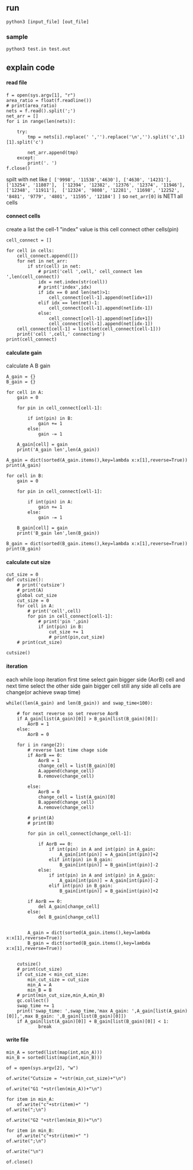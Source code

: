 ## run
`python3 [input_file] [out_file]`

### sample
`python3 test.in test.out`

## explain code

#### read file

```python=
f = open(sys.argv[1], "r")
area_ratio = float(f.readline())
# print(area_ratio)
nets = f.read().split(';')
net_arr = []
for i in range(len(nets)):
   
    try:
        tmp = nets[i].replace(' ','').replace('\n','').split('c',1)[1].split('c')
        
        net_arr.append(tmp)
    except:
        print('. ')
f.close()
```
spilt with net
like
`[
['9998', '11538','4630'],
['4630', '14231'], 
['13254', '11807'], 
['12394', '12382', '12376', '12374', '11946'], 
['12348', '11911'], 
['12324', '9808', '12281', '11698', '12252', '8481', '9779', '4801', '11595', '12184']
]`
so
`net_arr[0]` is NET1 all cells


#### connect cells
create a list the cell-1 "index" value is this cell connect other cells(pin)

```python=
cell_connect = []

for cell in cells:
    cell_connect.append([])
    for net in net_arr:
        if str(cell) in net:
            # print('cell ',cell,' cell_connect len ',len(cell_connect))
            idx = net.index(str(cell))
            # print('index',idx)
            if idx == 0 and len(net)>1:
                cell_connect[cell-1].append(net[idx+1])
            elif idx == len(net)-1:
                cell_connect[cell-1].append(net[idx-1])
            else:
                cell_connect[cell-1].append(net[idx+1])
                cell_connect[cell-1].append(net[idx-1])
    cell_connect[cell-1] = list(set(cell_connect[cell-1]))
    print('cell ',cell,' connecting')
print(cell_connect)
```


#### calculate gain
calculate A B gain
```python=
A_gain = {}
B_gain = {}

for cell in A:
    gain = 0
    
    for pin in cell_connect[cell-1]:
        
        if int(pin) in B:
            gain += 1
        else:
            gain -= 1
    
    A_gain[cell] = gain
    print('A_gain len',len(A_gain))

A_gain = dict(sorted(A_gain.items(),key=lambda x:x[1],reverse=True))
print(A_gain)

for cell in B:
    gain = 0
    
    for pin in cell_connect[cell-1]:
        
        if int(pin) in A:
            gain += 1
        else:
            gain -= 1
    
    B_gain[cell] = gain
    print('B_gain len',len(B_gain))

B_gain = dict(sorted(B_gain.items(),key=lambda x:x[1],reverse=True))
print(B_gain)
```

#### calculate cut size
```python=
cut_size = 0
def cutsize():
    # print('cutsize')
    # print(A)
    global cut_size
    cut_size = 0
    for cell in A:
        # print('cell',cell)
        for pin in cell_connect[cell-1]:
            # print('pin ',pin)
            if int(pin) in B:
                cut_size += 1
                # print(pin,cut_size)
    # print(cut_size)

cutsize()
```

#### iteration
each while loop iteration 
first time select gain bigger side (AorB) cell
and next time select the other side gain bigger cell
still any side all cells are change(or achieve swap time)

```python=
while((len(A_gain) and len(B_gain)) and swap_time<100):

    # for next reverse so set reverse AorB
    if A_gain[list(A_gain)[0]] > B_gain[list(B_gain)[0]]:
        AorB = 1  
    else:
        AorB = 0

    for i in range(2):
        # reverse last time chage side
        if AorB == 0:
            AorB = 1 
            change_cell = list(B_gain)[0]
            A.append(change_cell)
            B.remove(change_cell)

        else:
            AorB = 0
            change_cell = list(A_gain)[0]
            B.append(change_cell)
            A.remove(change_cell)
       
        # print(A)
        # print(B)

        for pin in cell_connect[change_cell-1]:
            
            if AorB == 0:
                if int(pin) in A and int(pin) in A_gain:
                    A_gain[int(pin)] = A_gain[int(pin)]+2
                elif int(pin) in B_gain:
                    B_gain[int(pin)] = B_gain[int(pin)]-2
            else:
                if int(pin) in A and int(pin) in A_gain:
                    A_gain[int(pin)] = A_gain[int(pin)]-2
                elif int(pin) in B_gain:
                    B_gain[int(pin)] = B_gain[int(pin)]+2
            
        if AorB == 0:
            del A_gain[change_cell]
        else:
            del B_gain[change_cell]


        A_gain = dict(sorted(A_gain.items(),key=lambda x:x[1],reverse=True))
        B_gain = dict(sorted(B_gain.items(),key=lambda x:x[1],reverse=True))


    cutsize()
    # print(cut_size)
    if cut_size < min_cut_size:
        min_cut_size = cut_size
        min_A = A
        min_B = B
    # print(min_cut_size,min_A,min_B)
    gc.collect()
    swap_time += 1
    print('swap_time: ',swap_time,'max A_gain: ',A_gain[list(A_gain)[0]],',max B_gain: ',B_gain[list(B_gain)[0]])
    if A_gain[list(A_gain)[0]] + B_gain[list(B_gain)[0]] < 1:
            break
```
#### write file
```python=
min_A = sorted(list(map(int,min_A)))
min_B = sorted(list(map(int,min_B)))

of = open(sys.argv[2], "w")

of.write("Cutsize = "+str(min_cut_size)+"\n")

of.write("G1 "+str(len(min_A))+"\n")

for item in min_A:
    of.write("c"+str(item)+" ")
of.write(";\n")

of.write("G2 "+str(len(min_B))+"\n")

for item in min_B:
    of.write("c"+str(item)+" ")
of.write(";\n")

of.write("\n")

of.close()
```
